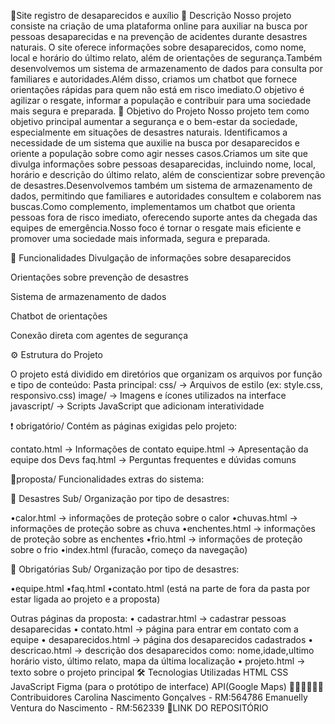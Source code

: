 📢Site registro de desaparecidos e auxílio
🧷 Descrição
Nosso projeto consiste na criação de uma plataforma online para auxiliar na busca por pessoas desaparecidas e na prevenção de acidentes durante desastres naturais. O site oferece informações sobre desaparecidos, como nome, local e horário do último relato, além de orientações de segurança.Também desenvolvemos um sistema de armazenamento de dados para consulta por familiares e autoridades.Além disso, criamos um chatbot que fornece orientações rápidas para quem não está em risco imediato.O objetivo é agilizar o resgate, informar a população e contribuir para uma sociedade mais segura e preparada.
📌 Objetivo do Projeto
Nosso projeto tem como objetivo principal aumentar a segurança e o bem-estar da sociedade, especialmente em situações de desastres naturais. Identificamos a necessidade de um sistema que auxilie na busca por desaparecidos e oriente a população sobre como agir nesses casos.Criamos um site que divulga informações sobre pessoas desaparecidas, incluindo nome, local, horário e descrição do último relato, além de conscientizar sobre prevenção de desastres.Desenvolvemos também um sistema de armazenamento de dados, permitindo que familiares e autoridades consultem e colaborem nas buscas.Como complemento, implementamos um chatbot que orienta pessoas fora de risco imediato, oferecendo suporte antes da chegada das equipes de emergência.Nosso foco é tornar o resgate mais eficiente e promover uma sociedade mais informada, segura e preparada.

🚀 Funcionalidades
 Divulgação de informações sobre desaparecidos

Orientações sobre prevenção de desastres

Sistema de armazenamento de dados

Chatbot de orientações

Conexão direta com agentes de segurança

⚙️ Estrutura do Projeto

O projeto está dividido em diretórios que organizam os arquivos por função e tipo de conteúdo:
Pasta principal:
css/ → Arquivos de estilo (ex: style.css, responsivo.css)
image/ → Imagens e ícones utilizados na interface
javascript/ → Scripts JavaScript que adicionam interatividade

❗️ obrigatório/ Contém as páginas exigidas pelo projeto:

contato.html → Informações de contato
equipe.html → Apresentação da equipe dos Devs
faq.html → Perguntas frequentes e dúvidas comuns

🔗proposta/ Funcionalidades extras do sistema:

📁 Desastres Sub/ Organização por tipo de desastres: 

•calor.html → informações de proteção sobre o calor
•chuvas.html → informações de proteção sobre as chuva
•enchentes.html → informações de proteção sobre as enchentes
•frio.html → informações de proteção sobre o frio
•index.html (furacão, começo da navegação)

📁 Obrigatórias Sub/ Organização por tipo de desastres: 

•equipe.html
•faq.html
•contato.html (está na parte de fora da pasta por estar ligada ao projeto e a proposta)

Outras páginas da proposta:
• cadastrar.html → cadastrar pessoas desaparecidas
• contato.html → página para entrar em contato com a equipe
• desaparecidos.html → página dos desaparecidos cadastrados
• descricao.html → descrição dos desaparecidos como: nome,idade,ultimo horário visto, último relato, mapa da última localização
• projeto.html → texto sobre o projeto principal
🛠️ Tecnologias Utilizadas
HTML
CSS
JavaScript
Figma (para o protótipo de interface)
API(Google Maps)
🙋🏾‍♀️🙋🏾‍♀️ Contribuidores
Carolina Nascimento Gonçalves - RM:564786
Emanuelly Ventura do Nascimento - RM:562339
📎LINK DO REPOSITÓRIO
